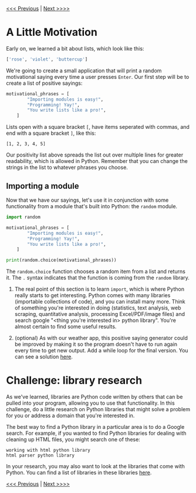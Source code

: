 [<<< Previous](09-google.md) |  [Next >>>>](11-introspection.md)

# A Little Motivation

Early on, we learned a bit about lists, which look like this:

```python
['rose', 'violet', 'buttercup']
```
	
We're going to create a small application that will print a random motivational saying every time a user presses `Enter`. Our first step will be to create a list of positive sayings:

```python
motivational_phrases = [
        "Importing modules is easy!",
        "Programming! Yay!",
        "You write lists like a pro!",
    ]
```

Lists open with a square bracket `[`, have items seperated with commas, and end with a square bracket `]`, like this:

    [1, 2, 3, 4, 5]
	
Our positivity list above spreads the list out over multiple lines for greater readability, which is allowed in Python. Remember that you can change the strings in the list to whatever phrases you choose.

## Importing a module

Now that we have our sayings, let's use it in conjunction with some functionality from a module that's built into Python: the `random` module.

```python
import random

motivational_phrases = [
        "Importing modules is easy!",
        "Programming! Yay!",
        "You write lists like a pro!",
    ]

print(random.choice(motivational_phrases))
```

The `random.choice` function chooses a random item from a list and returns it. The `.` syntax indicates that the function is coming from the `random` library.

1. The real point of this section is to learn `import`, which is where Python really starts to get interesting. Python comes with many libraries (importable collections of code), and you can install many more. Think of something you're interested in doing (statistics, text analysis, web scraping, quantitative analysis, processing Excel/PDF/image files) and search google "\<thing you're interested in> python library". You're almost certain to find some useful results.

2. (optional) As with our weather app, this positive saying generator could be improved by making it so the program doesn't have to run again every time to get new output. Add a while loop for the final version. You can see a solution [here](motivation.py).

# Challenge: library research

As we've learned, libraries are Python code written by others that can be pulled into your program, allowing you to use that functionality. In this challenge, do a little research on Python libraries that might solve a problem for you or address a domain that you're interested in.

The best way to find a Python library in a particular area is to do a Google search. For example, if you wanted to find Python libraries for dealing with cleaning up HTML files, you might search one of these:

	working with html python library
	html parser python library
	
In your research, you may also want to look at the libraries that come with Python. You can find a list of libraries in these libraries [here](https://docs.python.org/3/py-modindex.html).

[<<< Previous](09-google.md) |  [Next >>>>](11-introspection.md)
